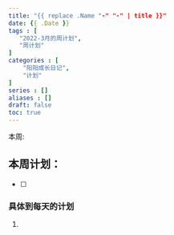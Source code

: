 ```yaml
---
title: "{{ replace .Name "-" "-" | title }}"
date: {{ .Date }}
tags : [
   "2022-3月的周计划",
   "周计划"
]
categories : [
    "阳阳成长日记",
    "计划"
]
series : []
aliases : []
draft: false
toc: true
---
```


本周:


<!-- 
每周待做:
每周一总结上周，规划本周。复习上周所学知识。以前所学知识。
每周二独立思考成文
每周三洗衣服，打扫卫生。
每周五晚上休息，观看电影，写复述。

每周前两天推进实验室项目
每周后面的时间推进技能增长
-->

## 本周计划：
<!-- 描述语句 -->

<!-- 总结 -->

- [ ]


### 具体到每天的计划

<!-- 每天的计划 -->

1. 
